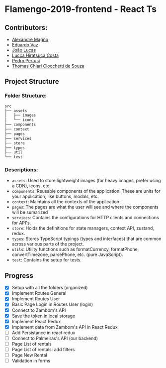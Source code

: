 # Flamengo-2019-frontend - React Ts

## Contributors:
* [Alexandre Magno](https://github.com/alemagno10)
* [Eduardo Vaz](https://github.com/EduardoMVAz)
* [João Lucas](https://github.com/JoaoLucasMBC)
* [Lucca Hiratsuca Costa](https://github.com/LuccaHiratsuca)
* [Pedro Pertusi](https://github.com/PedroPertusi)
* [Thomas Chiari Ciocchetti de Souza](https://github.com/thomaschiari)

## Project Structure

### Folder Structure:
```python
src
├── assets
│   ├── images
│   └── icons
├── components
├── context
├── pages
├── services
├── store
├── types
├── util
└── test
```

### Descriptions:

- `assets`: Used to store lightweight images (for heavy images, prefer using a CDN), icons, etc.
- `components`: Reusable components of the application. These are units for your application, like buttons, modals, etc.
- `context`: Maintains all the contexts of the application.
- `pages`: The pages are what the user will see and where the components will be sumarized
- `services`: Contains the configurations for HTTP clients and connections for API's.
- `store`: Holds the definitions for state managers, context API, zustand, redux.
- `types`: Stores TypeScript typings (types and interfaces) that are common across various parts of the project.
- `utils`: Utility functions such as formatCurrency, formatPhone, convertTimezone, parsePhone, etc. (pure JavaScript).
- `test`:  Contains the setup for tests.


## Progress

- [x] Setup with all the folders (organized)
- [x] Implement Routes General
- [x] Implement Routes User
- [x] Basic Page Login in Routes User (login)
- [x] Connect to Zambom's API
- [x] Save the token in local storage
- [x] Implement React Redux
- [x] Implement data from Zambom's API in React Redux
- [ ] Add Persistance in react redux
- [ ] Connect to Palmeiras's API (our backend)
- [ ] Page List of rentals
- [ ] Page List of rentals: add filters
- [ ] Page New Rental
- [ ] Validation in forms
